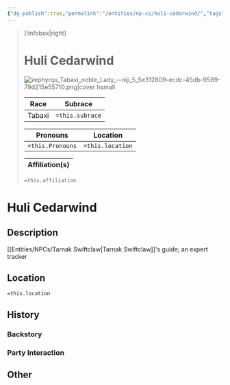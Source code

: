 ```yaml
---
{"dg-publish":true,"permalink":"/entities/np-cs/huli-cedarwind/","tags":["Creature","NPC","DigTeam"]}
---
```



> [!infobox|right]
> # Huli Cedarwind
> ![zephyrqu_Tabaxi_noble_Lady_--niji_5_5e312809-ecdc-45db-9589-79d215e55710.png|cover hsmall](/img/user/Images/zephyrqu_Tabaxi_noble_Lady_--niji_5_5e312809-ecdc-45db-9589-79d215e55710.png)
> 
> Race | Subrace |
> ---|---|
> Tabaxi | `=this.subrace` |
> 
> 
> Pronouns|Location| 
> ---|---|
> `=this.Pronouns`|`=this.location`|
> 
> Affiliation(s)|
> ---|
> `=this.affiliation`






# Huli Cedarwind

## Description
[[Entities/NPCs/Tarnak Swiftclaw\|Tarnak Swiftclaw]]'s guide; an expert tracker
## Location
`=this.location`
## History

### Backstory

### Party Interaction

## Other

